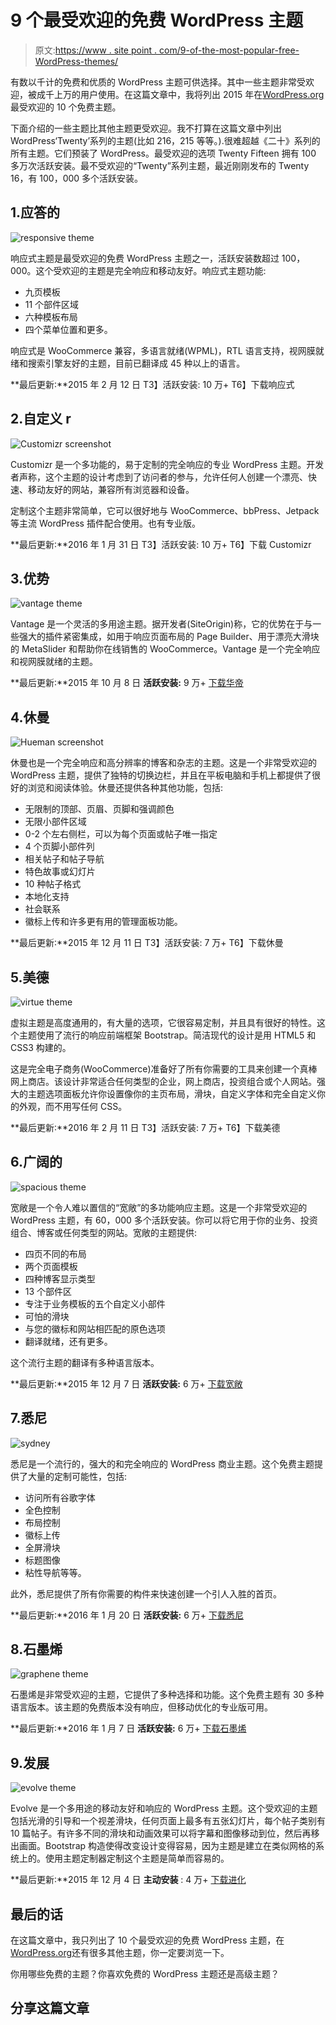 # 9 个最受欢迎的免费 WordPress 主题

> 原文:[https://www . site point . com/9-of-the-most-popular-free-WordPress-themes/](https://www.sitepoint.com/9-of-the-most-popular-free-wordpress-themes/)

有数以千计的免费和优质的 WordPress 主题可供选择。其中一些主题非常受欢迎，被成千上万的用户使用。在这篇文章中，我将列出 2015 年在[WordPress.org](https://wordpress.org)最受欢迎的 10 个免费主题。

下面介绍的一些主题比其他主题更受欢迎。我不打算在这篇文章中列出 WordPress‘Twenty’系列的主题(比如 216，215 等等。).很难超越《二十》系列的所有主题。它们预装了 WordPress。最受欢迎的选项 Twenty Fifteen 拥有 100 多万次活跃安装。最不受欢迎的“Twenty”系列主题，最近刚刚发布的 Twenty 16，有 100，000 多个活跃安装。

## 1.应答的

![responsive theme](../Images/f471ce7ea2f2db7e853480086d13c317.png)

响应式主题是最受欢迎的免费 WordPress 主题之一，活跃安装数超过 100，000。这个受欢迎的主题是完全响应和移动友好。响应式主题功能:

*   九页模板
*   11 个部件区域
*   六种模板布局
*   四个菜单位置和更多。

响应式是 WooCommerce 兼容，多语言就绪(WPML)，RTL 语言支持，视网膜就绪和搜索引擎友好的主题，目前已翻译成 45 种以上的语言。

**最后更新:**2015 年 2 月 12 日
T3】活跃安装: 10 万+
T6】下载响应式

## 2.自定义 r

![Customizr screenshot](../Images/a5a28a39c3ef6c80bb32519accc2f235.png)

Customizr 是一个多功能的，易于定制的完全响应的专业 WordPress 主题。开发者声称，这个主题的设计考虑到了访问者的参与，允许任何人创建一个漂亮、快速、移动友好的网站，兼容所有浏览器和设备。

定制这个主题非常简单，它可以很好地与 WooCommerce、bbPress、Jetpack 等主流 WordPress 插件配合使用。也有专业版。

**最后更新:**2016 年 1 月 31 日
T3】活跃安装: 10 万+
T6】下载 Customizr

## 3.优势

![vantage theme](../Images/efd721411c0f27b9a6d1a69a07879456.png)

Vantage 是一个灵活的多用途主题。据开发者(SiteOrigin)称，它的优势在于与一些强大的插件紧密集成，如用于响应页面布局的 Page Builder、用于漂亮大滑块的 MetaSlider 和帮助你在线销售的 WooCommerce。Vantage 是一个完全响应和视网膜就绪的主题。

**最后更新:**2015 年 10 月 8 日
**活跃安装:** 9 万+
[下载华帝](https://wordpress.org/themes/vantage/)

## 4.休曼

![Hueman screenshot](../Images/8b0c64d615d71688fbe582fd9d691493.png)

休曼也是一个完全响应和高分辨率的博客和杂志的主题。这是一个非常受欢迎的 WordPress 主题，提供了独特的切换边栏，并且在平板电脑和手机上都提供了很好的浏览和阅读体验。休曼还提供各种其他功能，包括:

*   无限制的顶部、页眉、页脚和强调颜色
*   无限小部件区域
*   0-2 个左右侧栏，可以为每个页面或帖子唯一指定
*   4 个页脚小部件列
*   相关帖子和帖子导航
*   特色故事或幻灯片
*   10 种帖子格式
*   本地化支持
*   社会联系
*   徽标上传和许多更有用的管理面板功能。

**最后更新:**2015 年 12 月 11 日
T3】活跃安装: 7 万+
T6】下载休曼

## 5.美德

![virtue theme](../Images/f2307945bfdbcb2aad011c199cc2415e.png)

虚拟主题是高度通用的，有大量的选项，它很容易定制，并且具有很好的特性。这个主题使用了流行的响应前端框架 Bootstrap。简洁现代的设计是用 HTML5 和 CSS3 构建的。

这是完全电子商务(WooCommerce)准备好了所有你需要的工具来创建一个真棒网上商店。该设计非常适合任何类型的企业，网上商店，投资组合或个人网站。强大的主题选项面板允许你设置像你的主页布局，滑块，自定义字体和完全自定义你的外观，而不用写任何 CSS。

**最后更新:**2016 年 2 月 11 日
T3】活跃安装: 7 万+
T6】下载美德

## 6.广阔的

![spacious theme](../Images/a57479d34ed9ffa338ca86fbdfcfa6b5.png)

宽敞是一个令人难以置信的“宽敞”的多功能响应主题。这是一个非常受欢迎的 WordPress 主题，有 60，000 多个活跃安装。你可以将它用于你的业务、投资组合、博客或任何类型的网站。宽敞的主题提供:

*   四页不同的布局
*   两个页面模板
*   四种博客显示类型
*   13 个部件区
*   专注于业务模板的五个自定义小部件
*   可怕的滑块
*   与您的徽标和网站相匹配的原色选项
*   翻译就绪，还有更多。

这个流行主题的翻译有多种语言版本。

**最后更新:**2015 年 12 月 7 日
**活跃安装:** 6 万+
[下载宽敞](https://wordpress.org/themes/spacious/)

## 7.悉尼

![sydney](../Images/2b0d8cf13f1a35769ef247d658586072.png)

悉尼是一个流行的，强大的和完全响应的 WordPress 商业主题。这个免费主题提供了大量的定制可能性，包括:

*   访问所有谷歌字体
*   全色控制
*   布局控制
*   徽标上传
*   全屏滑块
*   标题图像
*   粘性导航等等。

此外，悉尼提供了所有你需要的构件来快速创建一个引人入胜的首页。

**最后更新:**2016 年 1 月 20 日
**活跃安装:** 6 万+
[下载悉尼](https://wordpress.org/themes/sydney/)

## 8.石墨烯

![graphene theme](../Images/d56389fa7dde178c5b42cc46cf489760.png)

石墨烯是非常受欢迎的主题，它提供了多种选择和功能。这个免费主题有 30 多种语言版本。该主题的免费版本没有响应，但移动优化的专业版可用。

**最后更新:**2016 年 1 月 7 日
**活跃安装:** 6 万+
[下载石墨烯](https://wordpress.org/themes/graphene/)

## 9.发展

![evolve theme](../Images/9e16e64f4c27728700ee4cb55fc4d33a.png)

Evolve 是一个多用途的移动友好和响应的 WordPress 主题。这个受欢迎的主题包括光滑的引导和一个视差滑块，任何页面上最多有五张幻灯片，每个帖子类别有 10 篇帖子。有许多不同的滑块和动画效果可以将字幕和图像移动到位，然后再移出画面。Bootstrap 构造使得改变设计变得容易，因为主题是建立在类似网格的系统上的。使用主题定制器定制这个主题是简单而容易的。

**最后更新:**2015 年 12 月 4 日
**主动安装** : 4 万+
[下载进化](https://wordpress.org/themes/evolve/)

## 最后的话

在这篇文章中，我只列出了 10 个最受欢迎的免费 WordPress 主题，在[WordPress.org](https://wordpress.org)还有很多其他主题，你一定要浏览一下。

你用哪些免费的主题？你喜欢免费的 WordPress 主题还是高级主题？

## 分享这篇文章